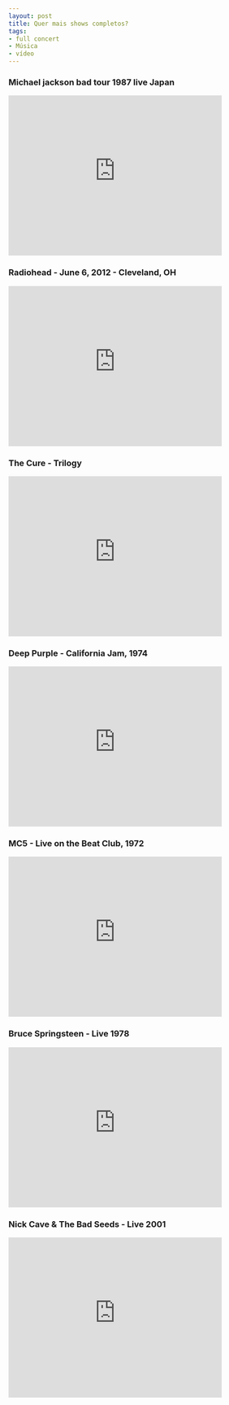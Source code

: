 ```yaml
---
layout: post
title: Quer mais shows completos?
tags:
- full concert
- Música
- vídeo
---
```


### Michael jackson bad tour 1987 live Japan

<iframe width="420" height="315" src="http://www.youtube.com/embed/Kq8N-EVf1Gg" frameborder="0" allowfullscreen></iframe>

### Radiohead - June 6, 2012 - Cleveland, OH

<iframe width="420" height="315" src="http://www.youtube.com/embed/NmWqrGSIgIQ" frameborder="0" allowfullscreen></iframe>

### The Cure - Trilogy

<iframe width="420" height="315" src="http://www.youtube.com/embed/JHeO8mYkJFA" frameborder="0" allowfullscreen></iframe>

### Deep Purple - California Jam, 1974

<iframe width="420" height="315" src="http://www.youtube.com/embed/EJy6e_AghBU" frameborder="0" allowfullscreen></iframe>

### MC5 - Live on the Beat Club, 1972

<iframe width="420" height="315" src="http://www.youtube.com/embed/XAtchwCJ9rI" frameborder="0" allowfullscreen></iframe>

### Bruce Springsteen - Live 1978

<iframe width="420" height="315" src="http://www.youtube.com/embed/9G_eHuuYvvk" frameborder="0" allowfullscreen></iframe>

### Nick Cave & The Bad Seeds - Live 2001

<iframe width="420" height="315" src="http://www.youtube.com/embed/4gl2irIBAuQ" frameborder="0" allowfullscreen></iframe>